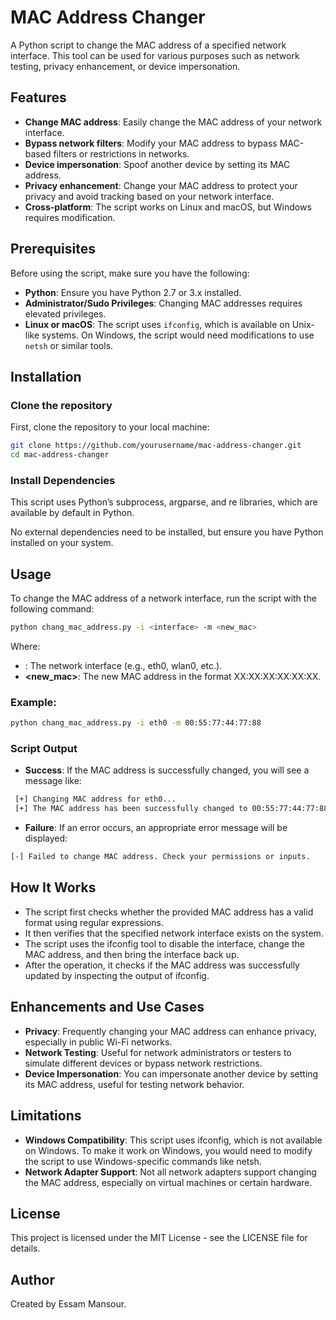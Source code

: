# MAC Address Changer

A Python script to change the MAC address of a specified network interface. This tool can be used for various purposes such as network testing, privacy enhancement, or device impersonation.

## Features

- **Change MAC address**: Easily change the MAC address of your network interface.
- **Bypass network filters**: Modify your MAC address to bypass MAC-based filters or restrictions in networks.
- **Device impersonation**: Spoof another device by setting its MAC address.
- **Privacy enhancement**: Change your MAC address to protect your privacy and avoid tracking based on your network interface.
- **Cross-platform**: The script works on Linux and macOS, but Windows requires modification.

## Prerequisites

Before using the script, make sure you have the following:

- **Python**: Ensure you have Python 2.7 or 3.x installed.
- **Administrator/Sudo Privileges**: Changing MAC addresses requires elevated privileges.
- **Linux or macOS**: The script uses `ifconfig`, which is available on Unix-like systems. On Windows, the script would need modifications to use `netsh` or similar tools.

## Installation

### Clone the repository

First, clone the repository to your local machine:

 ```bash
 git clone https://github.com/yourusername/mac-address-changer.git
 cd mac-address-changer
 ```

### Install Dependencies

This script uses Python’s subprocess, argparse, and re libraries, which are available by default in Python.

No external dependencies need to be installed, but ensure you have Python installed on your system.

## Usage

To change the MAC address of a network interface, run the script with the following command:

 ```bash
 python chang_mac_address.py -i <interface> -m <new_mac>
 ```

Where:
- **<interface>**: The network interface (e.g., eth0, wlan0, etc.).
- **<new_mac>**: The new MAC address in the format XX:XX:XX:XX:XX:XX.

### Example:

 ```bash
 python chang_mac_address.py -i eth0 -m 00:55:77:44:77:88
 ```

### Script Output

- **Success**: If the MAC address is successfully changed, you will see a message like:

```bash
 [+] Changing MAC address for eth0...
 [+] The MAC address has been successfully changed to 00:55:77:44:77:88
 ```

- **Failure**: If an error occurs, an appropriate error message will be displayed:

 ```bash
 [-] Failed to change MAC address. Check your permissions or inputs.
 ```

## How It Works

- The script first checks whether the provided MAC address has a valid format using regular expressions.
- It then verifies that the specified network interface exists on the system.
- The script uses the ifconfig tool to disable the interface, change the MAC address, and then bring the interface back up.
- After the operation, it checks if the MAC address was successfully updated by inspecting the output of ifconfig.

## Enhancements and Use Cases

- **Privacy**: Frequently changing your MAC address can enhance privacy, especially in public Wi-Fi networks.
- **Network Testing**: Useful for network administrators or testers to simulate different devices or bypass network restrictions.
- **Device Impersonation**: You can impersonate another device by setting its MAC address, useful for testing network behavior.

## Limitations

- **Windows Compatibility**: This script uses ifconfig, which is not available on Windows. To make it work on Windows, you would need to modify the script to use Windows-specific commands like netsh.
- **Network Adapter Support**: Not all network adapters support changing the MAC address, especially on virtual machines or certain hardware.

## License

This project is licensed under the MIT License - see the LICENSE file for details.


## Author

Created by Essam Mansour.
